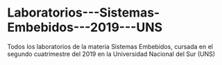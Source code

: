 # Laboratorios---Sistemas-Embebidos---2019---UNS
Todos los laboratorios de la materia Sistemas Embebidos, cursada en el segundo cuatrimestre del 2019 en la Universidad Nacional del Sur (UNS)
